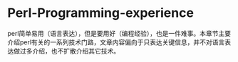 # Perl-Programming-experience

perl简单易用（语言表达），但是要用好（编程经验），也是一件难事。本章节主要介绍perl有关的一系列技术门路，文章内容偏向于只表达关键信息，并不对语言表达做过多介绍，也不扩散介绍其它技术。

